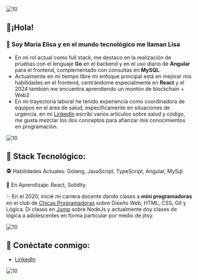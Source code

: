 ![10](https://user-images.githubusercontent.com/55170175/114474409-87dd6800-9bcc-11eb-9ca0-538bd30ae29b.png)

## 🖤¡Hola! 
### 👋 Soy Maria Elisa y en el mundo tecnológico me llaman Lisa


+ En mi rol actual como full stack, me destaco en la realización de pruebas con el lenguaje **Go** en el backend y en el uso diario de **Angular** para el frontend, complementado con consultas en **MySQL**.
+ Actualmente en mi tiempo libre mi enfoque principal está en mejorar mis habilidades en el frontend, centrándome especialmente en **React** y el 2024 también me encuentra aprendiendo un montón de blockchain + Web3
+ En mi trayectoria laboral he tenido experiencia como coordinadora de equipos en el área de salud, específicamente en situaciones de urgencia, en mi [LinkedIn](https://www.linkedin.com/in/arayamariaelisa/) escribí varios artículos sobre salud y código, me gusta mezclar los dos conceptos para afianzar mis conocimientos en programación.


![10](https://user-images.githubusercontent.com/55170175/114474409-87dd6800-9bcc-11eb-9ca0-538bd30ae29b.png)

## 🖤 Stack Tecnológico:
🕵 Habilidades Actuales: Golang, JavaScript, TypeScript, Angular, MySql.

🚀 En Aprendizaje: React, Solidity.

✨ En el 2020, inicié mi carrera docente dando clases a **mini programadoras** en el club de [Chicas Programadoras](http://www.chicasprogramadoras.club/) sobre Diseño Web, HTML, CSS, Git y Lógica. Di clases en [Jump](https://www.jumpedu.org/) sobre NodeJs y actualmente doy clases de lógica a adolescentes en forma particular por medio de jitsy.
 

![10](https://user-images.githubusercontent.com/55170175/114474409-87dd6800-9bcc-11eb-9ca0-538bd30ae29b.png)


## 🖤 Conéctate conmigo: 
*  [LinkedIn](https://www.linkedin.com/in/arayamariaelisa/)


![10](https://user-images.githubusercontent.com/55170175/114474409-87dd6800-9bcc-11eb-9ca0-538bd30ae29b.png)
